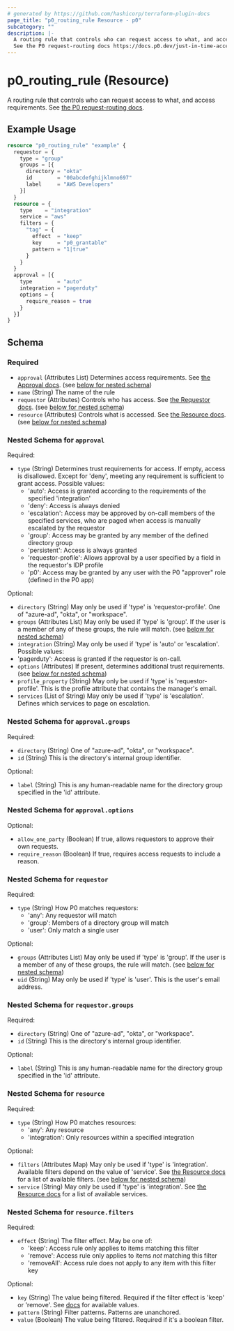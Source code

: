 ```yaml
---
# generated by https://github.com/hashicorp/terraform-plugin-docs
page_title: "p0_routing_rule Resource - p0"
subcategory: ""
description: |-
  A routing rule that controls who can request access to what, and access requirements.
  See the P0 request-routing docs https://docs.p0.dev/just-in-time-access/request-routing.
---
```


# p0_routing_rule (Resource)

A routing rule that controls who can request access to what, and access requirements.
See [the P0 request-routing docs](https://docs.p0.dev/just-in-time-access/request-routing).

## Example Usage

```terraform
resource "p0_routing_rule" "example" {
  requestor = {
    type = "group"
    groups = [{
      directory = "okta"
      id        = "00abcdefghijklmno697"
      label     = "AWS Developers"
    }]
  }
  resource = {
    type    = "integration"
    service = "aws"
    filters = {
      "tag" = {
        effect  = "keep"
        key     = "p0_grantable"
        pattern = "1|true"
      }
    }
  }
  approval = [{
    type        = "auto"
    integration = "pagerduty"
    options = {
      require_reason = true
    }
  }]
}
```

<!-- schema generated by tfplugindocs -->
## Schema

### Required

- `approval` (Attributes List) Determines access requirements. See [the Approval docs](https://docs.p0.dev/just-in-time-access/request-routing#approval). (see [below for nested schema](#nestedatt--approval))
- `name` (String) The name of the rule
- `requestor` (Attributes) Controls who has access. See [the Requestor docs](https://docs.p0.dev/just-in-time-access/request-routing#requestor). (see [below for nested schema](#nestedatt--requestor))
- `resource` (Attributes) Controls what is accessed. See [the Resource docs](https://docs.p0.dev/just-in-time-access/request-routing#resource). (see [below for nested schema](#nestedatt--resource))

<a id="nestedatt--approval"></a>
### Nested Schema for `approval`

Required:

- `type` (String) Determines trust requirements for access. If empty, access is disallowed. Except for 'deny', meeting any requirement is sufficient to grant access. Possible values:
    - 'auto': Access is granted according to the requirements of the specified 'integration'
    - 'deny': Access is always denied
    - 'escalation': Access may be approved by on-call members of the specified services, who are paged when access is manually escalated by the requestor
    - 'group': Access may be granted by any member of the defined directory group
    - 'persistent': Access is always granted
    - 'requestor-profile': Allows approval by a user specified by a field in the requestor's IDP profile
    - 'p0': Access may be granted by any user with the P0 "approver" role (defined in the P0 app)

Optional:

- `directory` (String) May only be used if 'type' is 'requestor-profile'. One of "azure-ad", "okta", or "workspace".
- `groups` (Attributes List) May only be used if 'type' is 'group'. If the user is a member of any of these groups, the rule will match. (see [below for nested schema](#nestedatt--approval--groups))
- `integration` (String) May only be used if 'type' is 'auto' or 'escalation'. Possible values:
- 'pagerduty': Access is granted if the requestor is on-call.
- `options` (Attributes) If present, determines additional trust requirements. (see [below for nested schema](#nestedatt--approval--options))
- `profile_property` (String) May only be used if 'type' is 'requestor-profile'. This is the profile attribute that contains the manager's email.
- `services` (List of String) May only be used if 'type' is 'escalation'. Defines which services to page on escalation.

<a id="nestedatt--approval--groups"></a>
### Nested Schema for `approval.groups`

Required:

- `directory` (String) One of "azure-ad", "okta", or "workspace".
- `id` (String) This is the directory's internal group identifier.

Optional:

- `label` (String) This is any human-readable name for the directory group specified in the 'id' attribute.


<a id="nestedatt--approval--options"></a>
### Nested Schema for `approval.options`

Optional:

- `allow_one_party` (Boolean) If true, allows requestors to approve their own requests.
- `require_reason` (Boolean) If true, requires access requests to include a reason.



<a id="nestedatt--requestor"></a>
### Nested Schema for `requestor`

Required:

- `type` (String) How P0 matches requestors:
    - 'any': Any requestor will match
    - 'group': Members of a directory group will match
    - 'user': Only match a single user

Optional:

- `groups` (Attributes List) May only be used if 'type' is 'group'. If the user is a member of any of these groups, the rule will match. (see [below for nested schema](#nestedatt--requestor--groups))
- `uid` (String) May only be used if 'type' is 'user'. This is the user's email address.

<a id="nestedatt--requestor--groups"></a>
### Nested Schema for `requestor.groups`

Required:

- `directory` (String) One of "azure-ad", "okta", or "workspace".
- `id` (String) This is the directory's internal group identifier.

Optional:

- `label` (String) This is any human-readable name for the directory group specified in the 'id' attribute.



<a id="nestedatt--resource"></a>
### Nested Schema for `resource`

Required:

- `type` (String) How P0 matches resources:
    - 'any': Any resource
    - 'integration': Only resources within a specified integration

Optional:

- `filters` (Attributes Map) May only be used if 'type' is 'integration'. Available filters depend on the value of 'service'.
See [the Resource docs](https://docs.p0.dev/just-in-time-access/request-routing#resource) for a list of available filters. (see [below for nested schema](#nestedatt--resource--filters))
- `service` (String) May only be used if 'type' is 'integration'.
See [the Resource docs](https://docs.p0.dev/just-in-time-access/request-routing#resource) for a list of available services.

<a id="nestedatt--resource--filters"></a>
### Nested Schema for `resource.filters`

Required:

- `effect` (String) The filter effect. May be one of:
    - 'keep': Access rule only applies to items matching this filter
    - 'remove': Access rule only applies to items _not_ matching this filter
    - 'removeAll': Access rule does not apply to any item with this filter key

Optional:

- `key` (String) The value being filtered. Required if the filter effect is 'keep' or 'remove'.
See [docs](https://docs.p0.dev/just-in-time-access/request-routing#resource) for available values.
- `pattern` (String) Filter patterns. Patterns are unanchored.
- `value` (Boolean) The value being filtered. Required if it's a boolean filter.
